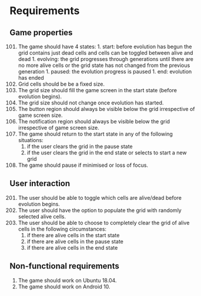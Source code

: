 # Requirements

## Game properties
101. The game should have 4 states:
    1. start: before evolution has begun the grid contains just dead cells and cells can be toggled between alive and dead
    1. evolving: the grid progresses through generations until there are no more alive cells or the grid state has not changed from the previous generation
    1. paused: the evolution progress is paused
    1. end: evolution has ended
1. Grid cells should be be a fixed size.
1. The grid size should fill the game screen in the start state (before evolution begins).
1. The grid size should not change once evolution has started.
1. The button region should always be visible below the grid irrespective of game screen size.
1. The notification region should always be visible below the grid irrespective of game screen size.
1. The game should return to the start state in any of the following situations:
    1. if the user clears the grid in the pause state
    1. if the user clears the grid in the end state or selects to start a new grid
1. The game should pause if minimised or loss of focus.

## User interaction
201. The user should be able to toggle which cells are alive/dead before evolution begins.
1. The user should have the option to populate the grid with randomly selected alive cells.
1. The user should be able to choose to completely clear the grid of alive cells in the following circumstances:
    1. if there are alive cells in the start state
    1. if there are alive cells in the pause state
    1. if there are alive cells in the end state

## Non-functional requirements
1. The game should work on Ubuntu 18.04.
1. The game should work on Android 10.
